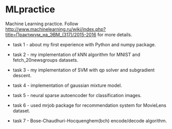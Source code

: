 # MLpractice
Machine Learning practice.
Follow http://www.machinelearning.ru/wiki/index.php?title=Практикум_на_ЭВМ_(317)/2015-2016 for more details.

* task 1 - about my first experience with Python and numpy package.

* task 2 - my implementation of kNN algorithm for MNIST and fetch_20newsgroups datasets.

* task 3 - my implementation of SVM with qp solver and subgradient descent.

* task 4 - implementation of gaussian mixture model.

* task 5 - neural sparse autoencoder for classification images.

* task 6 - used mrjob package for recommendation system for MovieLens dataset.

* task 7 - Bose-Chaudhuri-Hocquenghem(bch) encode/decode algorithm.
